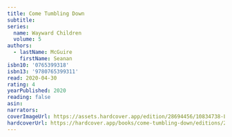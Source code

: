 ```yaml
---
title: Come Tumbling Down
subtitle:
series:
  name: Wayward Children
  volume: 5
authors:
  - lastName: McGuire
    firstName: Seanan
isbn10: '0765399318'
isbn13: '9780765399311'
read: 2020-04-30
rating: 4
yearPublished: 2020
reading: false
asin:
narrators:
coverImageUrl: https://assets.hardcover.app/edition/28694456/10834738-L.jpg
hardcoverUrl: https://hardcover.app/books/come-tumbling-down/editions/27395705
---
```

